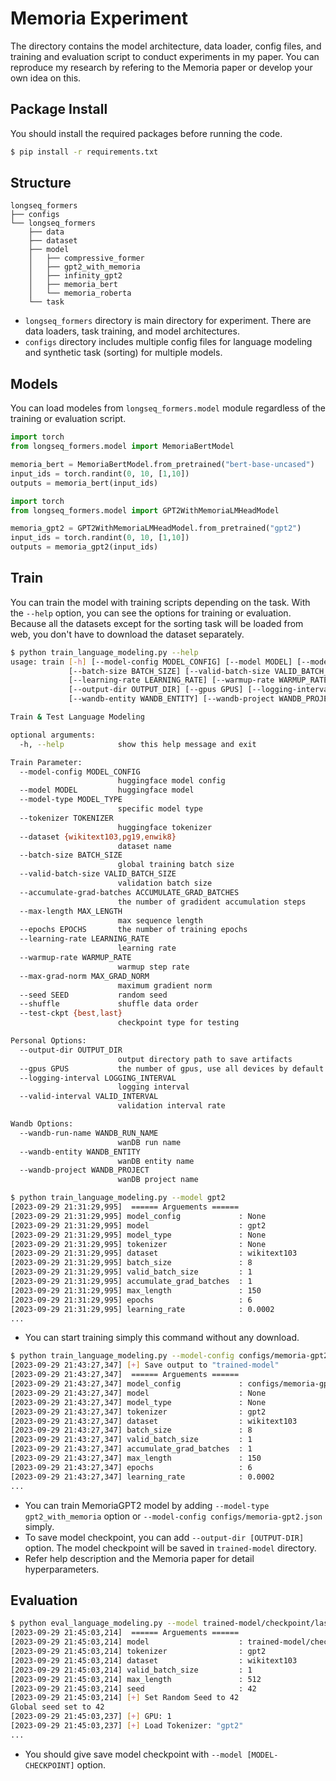 # Memoria Experiment

The directory contains the model architecture, data loader, config files, and training and evaluation script to conduct experiments in my paper. You can reproduce my research by refering to the Memoria paper or develop your own idea on this.

## Package Install

You should install the required packages before running the code.

```sh
$ pip install -r requirements.txt
```

## Structure

```
longseq_formers
├── configs
└── longseq_formers
    ├── data
    ├── dataset
    ├── model
    │   ├── compressive_former
    │   ├── gpt2_with_memoria
    │   ├── infinity_gpt2
    │   ├── memoria_bert
    │   └── memoria_roberta
    └── task
```
- `longseq_formers` directory is main directory for experiment. There are data loaders, task training, and model architectures.
- `configs` directory includes multiple config files for language modeling and synthetic task (sorting) for multiple models.

## Models

You can load modeles from `longseq_formers.model` module regardless of the training or evaluation script.

```python
import torch
from longseq_formers.model import MemoriaBertModel

memoria_bert = MemoriaBertModel.from_pretrained("bert-base-uncased")
input_ids = torch.randint(0, 10, [1,10])
outputs = memoria_bert(input_ids)
```

```python
import torch
from longseq_formers.model import GPT2WithMemoriaLMHeadModel

memoria_gpt2 = GPT2WithMemoriaLMHeadModel.from_pretrained("gpt2")
input_ids = torch.randint(0, 10, [1,10])
outputs = memoria_gpt2(input_ids)
```

## Train

You can train the model with training scripts depending on the task. With the `--help` option, you can see the options for training or evaluation. Because all the datasets except for the sorting task will be loaded from web, you don't have to download the dataset separately.

```sh
$ python train_language_modeling.py --help
usage: train [-h] [--model-config MODEL_CONFIG] [--model MODEL] [--model-type MODEL_TYPE] [--tokenizer TOKENIZER] [--dataset {wikitext103,pg19,enwik8}]
             [--batch-size BATCH_SIZE] [--valid-batch-size VALID_BATCH_SIZE] [--accumulate-grad-batches ACCUMULATE_GRAD_BATCHES] [--max-length MAX_LENGTH] [--epochs EPOCHS]
             [--learning-rate LEARNING_RATE] [--warmup-rate WARMUP_RATE] [--max-grad-norm MAX_GRAD_NORM] [--seed SEED] [--shuffle] [--test-ckpt {best,last}]
             [--output-dir OUTPUT_DIR] [--gpus GPUS] [--logging-interval LOGGING_INTERVAL] [--valid-interval VALID_INTERVAL] [--wandb-run-name WANDB_RUN_NAME]
             [--wandb-entity WANDB_ENTITY] [--wandb-project WANDB_PROJECT]

Train & Test Language Modeling

optional arguments:
  -h, --help            show this help message and exit

Train Parameter:
  --model-config MODEL_CONFIG
                        huggingface model config
  --model MODEL         huggingface model
  --model-type MODEL_TYPE
                        specific model type
  --tokenizer TOKENIZER
                        huggingface tokenizer
  --dataset {wikitext103,pg19,enwik8}
                        dataset name
  --batch-size BATCH_SIZE
                        global training batch size
  --valid-batch-size VALID_BATCH_SIZE
                        validation batch size
  --accumulate-grad-batches ACCUMULATE_GRAD_BATCHES
                        the number of gradident accumulation steps
  --max-length MAX_LENGTH
                        max sequence length
  --epochs EPOCHS       the number of training epochs
  --learning-rate LEARNING_RATE
                        learning rate
  --warmup-rate WARMUP_RATE
                        warmup step rate
  --max-grad-norm MAX_GRAD_NORM
                        maximum gradient norm
  --seed SEED           random seed
  --shuffle             shuffle data order
  --test-ckpt {best,last}
                        checkpoint type for testing

Personal Options:
  --output-dir OUTPUT_DIR
                        output directory path to save artifacts
  --gpus GPUS           the number of gpus, use all devices by default
  --logging-interval LOGGING_INTERVAL
                        logging interval
  --valid-interval VALID_INTERVAL
                        validation interval rate

Wandb Options:
  --wandb-run-name WANDB_RUN_NAME
                        wanDB run name
  --wandb-entity WANDB_ENTITY
                        wanDB entity name
  --wandb-project WANDB_PROJECT
                        wanDB project name
```

```sh
$ python train_language_modeling.py --model gpt2
[2023-09-29 21:31:29,995]  ====== Arguements ======
[2023-09-29 21:31:29,995] model_config             : None
[2023-09-29 21:31:29,995] model                    : gpt2
[2023-09-29 21:31:29,995] model_type               : None
[2023-09-29 21:31:29,995] tokenizer                : None
[2023-09-29 21:31:29,995] dataset                  : wikitext103
[2023-09-29 21:31:29,995] batch_size               : 8
[2023-09-29 21:31:29,995] valid_batch_size         : 1
[2023-09-29 21:31:29,995] accumulate_grad_batches  : 1
[2023-09-29 21:31:29,995] max_length               : 150
[2023-09-29 21:31:29,995] epochs                   : 6
[2023-09-29 21:31:29,995] learning_rate            : 0.0002
...
```
- You can start training simply this command without any download.

```sh
$ python train_language_modeling.py --model-config configs/memoria-gpt2.json --tokenizer gpt2 --output-dir trained-model
[2023-09-29 21:43:27,347] [+] Save output to "trained-model"
[2023-09-29 21:43:27,347]  ====== Arguements ======
[2023-09-29 21:43:27,347] model_config             : configs/memoria-gpt2.json
[2023-09-29 21:43:27,347] model                    : None
[2023-09-29 21:43:27,347] model_type               : None
[2023-09-29 21:43:27,347] tokenizer                : gpt2
[2023-09-29 21:43:27,347] dataset                  : wikitext103
[2023-09-29 21:43:27,347] batch_size               : 8
[2023-09-29 21:43:27,347] valid_batch_size         : 1
[2023-09-29 21:43:27,347] accumulate_grad_batches  : 1
[2023-09-29 21:43:27,347] max_length               : 150
[2023-09-29 21:43:27,347] epochs                   : 6
[2023-09-29 21:43:27,347] learning_rate            : 0.0002
...
```
- You can train MemoriaGPT2 model by adding `--model-type gpt2_with_memoria` option or `--model-config configs/memoria-gpt2.json` simply.
- To save model checkpoint, you can add `--output-dir [OUTPUT-DIR]` option. The model checkpoint will be saved in `trained-model` directory.
- Refer help description and the Memoria paper for detail hyperparameters.

## Evaluation

```sh
$ python eval_language_modeling.py --model trained-model/checkpoint/last.ckpt
[2023-09-29 21:45:03,214]  ====== Arguements ======
[2023-09-29 21:45:03,214] model                    : trained-model/checkpoint/last.ckpt
[2023-09-29 21:45:03,214] tokenizer                : gpt2
[2023-09-29 21:45:03,214] dataset                  : wikitext103
[2023-09-29 21:45:03,214] valid_batch_size         : 1
[2023-09-29 21:45:03,214] max_length               : 512
[2023-09-29 21:45:03,214] seed                     : 42
[2023-09-29 21:45:03,214] [+] Set Random Seed to 42
Global seed set to 42
[2023-09-29 21:45:03,237] [+] GPU: 1
[2023-09-29 21:45:03,237] [+] Load Tokenizer: "gpt2"
...
```
- You should give save model checkpoint with `--model [MODEL-CHECKPOINT]` option.
